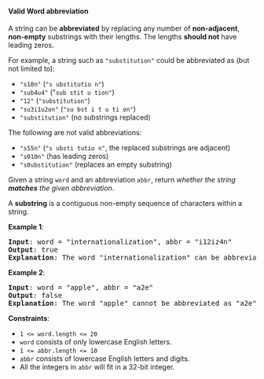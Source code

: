 #### Valid Word abbreviation

A string can be **abbreviated** by replacing any number of **non-adjacent**,
**non-empty** substrings with their lengths. The lengths **should not** have
leading zeros.

For example, a string such as `"substitution"` could be abbreviated as (but not
limited to):

- `"s10n"` (`"s ubstitutio n"`)
- `"sub4u4"` ("`sub stit u tion"`)
- `"12"` (`"substitution"`)
- `"su3i1u2on"` (`"su bst i t u ti on"`)
- `"substitution"` (no substrings replaced)

The following are not valid abbreviations:

- `"s55n"` (`"s ubsti tutio n"`, the replaced substrings are adjacent)
- `"s010n"` (has leading zeros)
- `"s0ubstitution"` (replaces an empty substring)

Given a string `word` and an abbreviation `abbr`, return _whether the string
**matches** the given abbreviation_.

A **substring** is a contiguous non-empty sequence of characters within a
string.

**Example 1**:

<pre><b>Input</b>: word = "internationalization", abbr = "i12iz4n"
<b>Output</b>: true
<b>Explanation</b>: The word "internationalization" can be abbreviated as "i12iz4n" ("i nternational iz atio n").
</pre>

**Example 2**:

<pre><b>Input</b>: word = "apple", abbr = "a2e"
<b>Output</b>: false
<b>Explanation</b>: The word "apple" cannot be abbreviated as "a2e".
</pre>

**Constraints**:

- `1 <= word.length <= 20`
- `word` consists of only lowercase English letters.
- `1 <= abbr.length <= 10`
- `abbr` consists of lowercase English letters and digits.
- All the integers in `abbr` will fit in a 32-bit integer.

